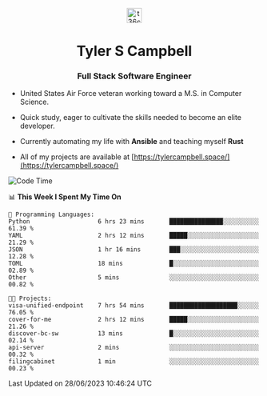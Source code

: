 <p align="center">
<a href="https://www.linkedin.com/in/t36campbell" target="blank"><img align="center" src="https://ik.imagekit.io/t36campbell/Portfolio/linkedin.png.original_m8bbGgPh6.png" alt="t36campbell" height="30" width="30" /></a>
</p>
<h1 align="center">Tyler S Campbell</h1>
<h3 align="center">Full Stack Software Engineer</h3>

* United States Air Force veteran working toward a M.S. in Computer Science.

* Quick study, eager to cultivate the skills needed to become an elite developer.

* Currently automating my life with **Ansible** and teaching myself **Rust**

* All of my projects are available at [https://tylercampbell.space/](https://tylercampbell.space/)

<!--START_SECTION:waka-->
![Code Time](http://img.shields.io/badge/Code%20Time-2%2C593%20hrs%2016%20mins-blue)

📊 **This Week I Spent My Time On** 

```text
💬 Programming Languages: 
Python                   6 hrs 23 mins       ███████████████░░░░░░░░░░   61.39 % 
YAML                     2 hrs 12 mins       █████░░░░░░░░░░░░░░░░░░░░   21.29 % 
JSON                     1 hr 16 mins        ███░░░░░░░░░░░░░░░░░░░░░░   12.28 % 
TOML                     18 mins             █░░░░░░░░░░░░░░░░░░░░░░░░   02.89 % 
Other                    5 mins              ░░░░░░░░░░░░░░░░░░░░░░░░░   00.82 % 

🐱‍💻 Projects: 
visa-unified-endpoint    7 hrs 54 mins       ███████████████████░░░░░░   76.05 % 
cover-for-me             2 hrs 12 mins       █████░░░░░░░░░░░░░░░░░░░░   21.26 % 
discover-bc-sw           13 mins             █░░░░░░░░░░░░░░░░░░░░░░░░   02.14 % 
api-server               2 mins              ░░░░░░░░░░░░░░░░░░░░░░░░░   00.32 % 
filingcabinet            1 min               ░░░░░░░░░░░░░░░░░░░░░░░░░   00.23 % 
```


 Last Updated on 28/06/2023 10:46:24 UTC
<!--END_SECTION:waka-->
